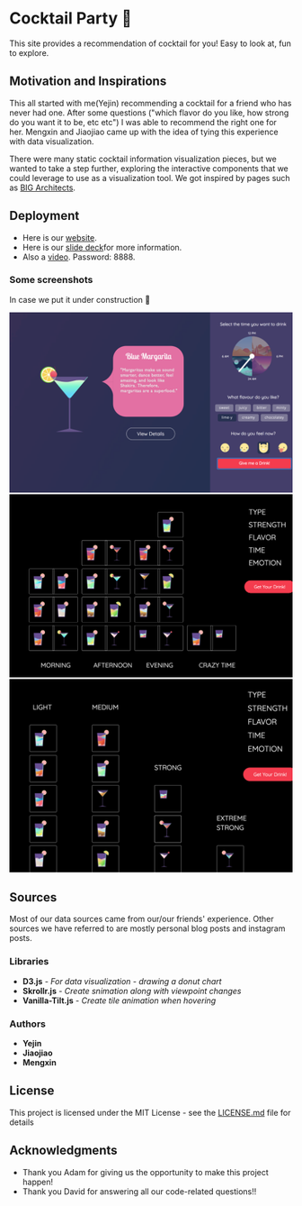 # Cocktail Party :tropical_drink:

This site provides a recommendation of cocktail for you! Easy to look at, fun to explore.

## Motivation and Inspirations

This all started with me(Yejin) recommending a cocktail for a friend who has never had one. After some questions ("which flavor do you like, how strong do you want it to be, etc etc") I was able to recommend the right one for her. Mengxin and Jiaojiao came up with the idea of tying this experience with data visualization. 

There were many static cocktail information visualization pieces, but we wanted to take a step further, exploring the interactive components that we could leverage to use as a visualization tool. We got inspired by pages such as [BIG Architects](http://www.big.dk/).


## Deployment
* Here is our [website](http://cocktailparty.s3-website.us-east-2.amazonaws.com/).
* Here is our [slide deck](https://docs.google.com/presentation/d/1t4D9fejhUf4eAOv73IeblzctNWuIp-CjsADY3CIkiBU/edit?usp=sharing)for more information.
* Also a [video](https://vimeo.com/267731200). Password: 8888.

### Some screenshots

In case we put it under construction :construction:

![Recommendation feature](https://github.com/yeeleeee/cocktailparty/blob/master/screenshots/SS1.png)
![Sort/view feature](https://github.com/yeeleeee/cocktailparty/blob/master/screenshots/SS2.png)
![Another sort/view feature](https://github.com/yeeleeee/cocktailparty/blob/master/screenshots/SS3.png)

## Sources
Most of our data sources came from our/our friends' experience. Other sources we have referred to are mostly personal blog posts and instagram posts. 

### Libraries

* **D3.js** - *For data visualization - drawing a donut chart*
* **Skrollr.js** - *Create snimation along with viewpoint changes*
* **Vanilla-Tilt.js** - *Create tile animation when hovering*

### Authors

* **Yejin** 
* **Jiaojiao** 
* **Mengxin** 

## License

This project is licensed under the MIT License - see the [LICENSE.md](LICENSE.md) file for details

## Acknowledgments
* Thank you Adam for giving us the opportunity to make this project happen!
* Thank you David for answering all our code-related questions!!
